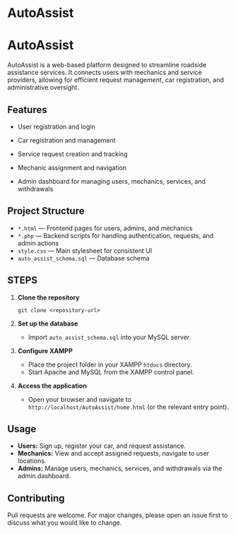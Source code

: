 # AutoAssist
# AutoAssist

AutoAssist is a web-based platform designed to streamline roadside assistance services. It connects users with mechanics and service providers, allowing for efficient request management, car registration, and administrative oversight.

## Features

- User registration and login

- Car registration and management
- Service request creation and tracking
- Mechanic assignment and navigation
- Admin dashboard for managing users, mechanics, services, and withdrawals

## Project Structure

- `*.html` — Frontend pages for users, admins, and mechanics
- `*.php` — Backend scripts for handling authentication, requests, and admin actions
- `style.css` — Main stylesheet for consistent UI
- `auto_assist_schema.sql` — Database schema

## STEPS

1. **Clone the repository**  
   ```
   git clone <repository-url>
   ```

2. **Set up the database**  
   - Import `auto_assist_schema.sql` into your MySQL server.

3. **Configure XAMPP**  
   - Place the project folder in your XAMPP `htdocs` directory.
   - Start Apache and MySQL from the XAMPP control panel.

4. **Access the application**  
   - Open your browser and navigate to `http://localhost/AutoAssist/home.html` (or the relevant entry point).

## Usage

- **Users:** Sign up, register your car, and request assistance.
- **Mechanics:** View and accept assigned requests, navigate to user locations.
- **Admins:** Manage users, mechanics, services, and withdrawals via the admin dashboard.

## Contributing

Pull requests are welcome. For major changes, please open an issue first to discuss what you would like to change.

